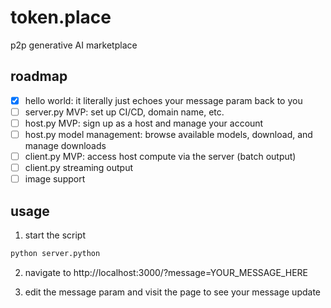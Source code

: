# token.place
p2p generative AI marketplace

## roadmap

- [x] hello world: it literally just echoes your message param back to you
- [ ] server.py MVP: set up CI/CD, domain name, etc.
- [ ] host.py MVP: sign up as a host and manage your account
- [ ] host.py model management: browse available models, download, and manage downloads
- [ ] client.py MVP: access host compute via the server (batch output)
- [ ] client.py streaming output
- [ ] image support

## usage

1. start the script

```sh
python server.python
```

2. navigate to http://localhost:3000/?message=YOUR_MESSAGE_HERE

3. edit the message param and visit the page to see your message update